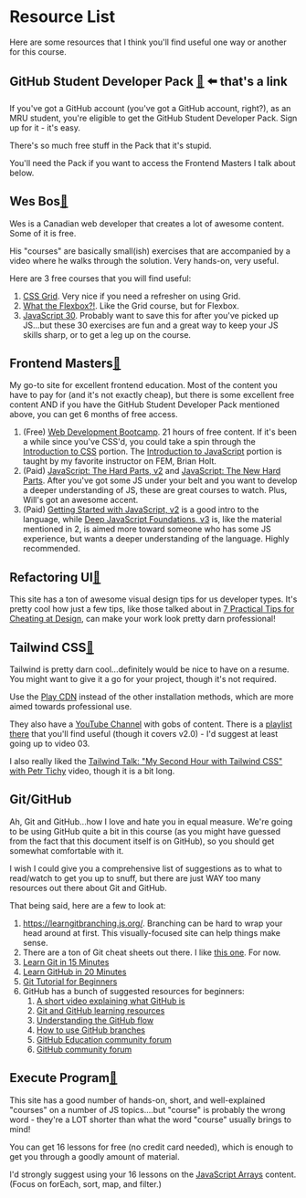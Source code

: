 # Resource List

Here are some resources that I think you'll find useful one way or another for this course.

## GitHub Student Developer Pack  [🔗](https://education.github.com/pack) ⬅️ that's a link

If you've got a GitHub account (you've got a GitHub account, right?), as an MRU student, you're eligible to get the GitHub Student Developer Pack. Sign up for it - it's easy.

There's so much free stuff in the Pack that it's stupid.

You'll need the Pack if you want to access the Frontend Masters I talk about below.


## Wes Bos[🔗](https://wesbos.com/)

Wes is a Canadian web developer that creates a lot of awesome content. Some of it is free.

His "courses" are basically small(ish) exercises that are accompanied by a video where he walks through the solution. Very hands-on, very useful.

Here are 3 free courses that you will find useful:

1. [CSS Grid](https://cssgrid.io/). Very nice if you need a refresher on using Grid.
2. [What the Flexbox?!](https://flexbox.io/). Like the Grid course, but for Flexbox.
3. [JavaScript 30](https://javascript30.com/). Probably want to save this for after you've picked up JS...but these 30 exercises are fun and a great way to keep your JS skills sharp, or to get a leg up on the course.


## Frontend Masters[🔗](https://frontendmasters.com/)

My go-to site for excellent frontend education. Most of the content you have to pay for (and it's not exactly cheap), but there is some excellent free content AND if you have the GitHub Student Developer Pack mentioned above, you can get 6 months of free access.

1. (Free) [Web Development Bootcamp](https://frontendmasters.com/bootcamp/). 21 hours of free content. If it's been a while since you've CSS'd, you could take a spin through the [Introduction to CSS](https://frontendmasters.com/bootcamp/introduction-css/) portion. The [Introduction to JavaScript](https://frontendmasters.com/bootcamp/introduction-javascript/) portion is taught by my favorite instructor on FEM, Brian Holt.
2. (Paid) [JavaScript: The Hard Parts, v2](https://frontendmasters.com/courses/javascript-hard-parts-v2/) and [JavaScript: The New Hard Parts](https://frontendmasters.com/courses/javascript-new-hard-parts/). After you've got some JS under your belt and you want to develop a deeper understanding of JS, these are great courses to watch. Plus, Will's got an awesome accent.
3. (Paid) [Getting Started with JavaScript, v2](https://frontendmasters.com/courses/getting-started-javascript-v2/) is a good intro to the language, while [Deep JavaScript Foundations, v3](https://frontendmasters.com/courses/deep-javascript-v3/) is, like the material mentioned in 2, is aimed more toward someone who has some JS experience, but wants a deeper understanding of the language. Highly recommended. 

## Refactoring UI[🔗](https://www.refactoringui.com/)

This site has a ton of awesome visual design tips for us developer types. It's pretty cool how just a few tips, like those talked about in [7 Practical Tips for Cheating at Design](https://medium.com/refactoring-ui/7-practical-tips-for-cheating-at-design-40c736799886), can make your work look pretty darn professional!

## Tailwind CSS[🔗](https://tailwindcss.com)

Tailwind is pretty darn cool...definitely would be nice to have on a resume. You might want to give it a go for your project, though it's not required.

Use the [Play CDN](https://tailwindcss.com/docs/installation/play-cdn) instead of the other installation methods, which are more aimed towards professional use.

They also have a [YouTube Channel](https://www.youtube.com/tailwindlabs) with gobs of content. There is a [playlist there](https://youtube.com/playlist?list=PL5f_mz_zU5eXWYDXHUDOLBE0scnuJofO0) that you'll find useful (though it covers v2.0) - I'd suggest at least going up to video 03.

I also really liked the [Tailwind Talk: "My Second Hour with Tailwind CSS" with Petr Tichy](https://www.youtube.com/watch?v=18I7bYe-e3o) video, though it is a bit long.

## Git/GitHub

Ah, Git and GitHub...how I love and hate you in equal measure. We're going to be using GitHub quite a bit in this course (as you might have guessed from the fact that this document itself is on GitHub), so you should get somewhat comfortable with it.

I wish I could give you a comprehensive list of suggestions as to what to read/watch to get you up to snuff, but there are just WAY too many resources out there about Git and GitHub. 

That being said, here are a few to look at:

1. https://learngitbranching.js.org/. Branching can be hard to wrap your head around at first. This visually-focused site can help things make sense.
2. There are a ton of Git cheat sheets out there. I like [this one](https://towardsdatascience.com/a-git-cheatsheet-that-all-coders-need-bf8ad4d91576). For now.
3. [Learn Git in 15 Minutes](https://youtu.be/USjZcfj8yxE)
4. [Learn GitHub in 20 Minutes](https://youtu.be/nhNq2kIvi9s)
5. [Git Tutorial for Beginners](https://youtu.be/DVRQoVRzMIY) 
6. GitHub has a bunch of suggested resources for beginners:
   1. [A short video explaining what GitHub is](https://www.youtube.com/watch?v=w3jLJU7DT5E&feature=youtu.be) 
   2. [Git and GitHub learning resources](https://docs.github.com/en/github/getting-started-with-github/git-and-github-learning-resources) 
   3. [Understanding the GitHub flow](https://guides.github.com/introduction/flow/)
   4. [How to use GitHub branches](https://www.youtube.com/watch?v=H5GJfcp3p4Q&feature=youtu.be)
   5. [GitHub Education community forum](https://education.github.community/)
   6. [GitHub community forum](https://github.community/) 

## Execute Program[🔗](https://www.executeprogram.com)

This site has a good number of hands-on, short, and well-explained "courses" on a number of JS topics....but "course" is probably the wrong word - they're a LOT shorter than what the word "course" usually brings to mind!

You can get 16 lessons for free (no credit card needed), which is enough to get you through a goodly amount of material.

I'd strongly suggest using your 16 lessons on the [JavaScript Arrays](https://www.executeprogram.com/courses/javascript-array) content. (Focus on forEach, sort, map, and filter.)